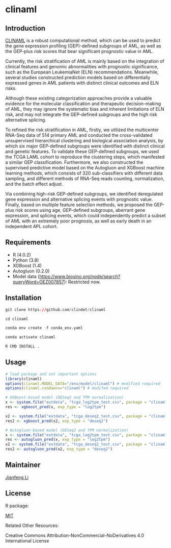 # clinaml

## Introduction

[CLINAML](https://github.com/clindet/clinaml) is a robust computational method, which can be used to predict the gene expression profiling (GEP)-defined subgroups of AML, as well as the GEP-plus risk scores that bear significant prognostic value in AML.

Currently, the risk stratification of AML is mainly based on the integration of clinical features and genomic abnormalities with prognostic significance, such as the European LeukemiaNet (ELN) recommendations. Meanwhile, several studies constructed prediction models based on differentially expressed genes in AML patients with distinct clinical outcomes and ELN risks.

Although these existing categorization approaches provide a valuable evidence for the molecular classification and therapeutic decision-making of AML, they may ignore the systematic bias and inherent limitations of ELN risk, and may not integrate the GEP-defined subgroups and the high risk alternative splicing.

To refined the risk stratification in AML, firstly, we utilized the multicenter RNA-Seq data of 514 primary AML and conducted the cross-validated unsupervised hierarchical clustering and biological association analysis, by which six major GEP-defined subgroups were identified with distinct clinical and genetic features. To validate these GEP-defined subgroups, we used the TCGA LAML cohort to reproduce the clustering steps, which manifested a similar GEP classification. Furthermore, we also constructed the supervised predictive model based on the Autogluon and XGBoost machine learning methods, which consists of 320 sub-classifiers with different data sampling, and different methods of RNA-Seq reads counting, normalization, and the batch effect adjust.

Via combining high-risk GEP-defined subgroups, we identified deregulated gene expression and alternative splicing events with prognostic value. Finally, based on multiple feature selection methods, we proposed the GEP-plus risk scores using age, GEP-defined subgroups, aberrant gene expression, and splicing events, which could independently predict a subset of AML with an extremely poor prognosis, as well as early death in an independent APL cohort.

## Requirements

- R (4.0.2)
- Python (3.8)
- XGBoost (1.4)
- Autogluon (0.2.0)
- Model data (https://www.biosino.org/node/search?queryWord=OEZ007857): Restricted now.

## Installation

```r
git clone https://github.com/clindet/clinaml

cd clinaml

conda env create -f conda_env.yaml

conda activate clinaml

R CMD INSTALL .
```

## Usage

```r
# load package and set important options
library(clinaml)
options(clinaml.MODEL_DATA="/env/model/clinaml") # modified required
options(clinaml.condaenv="clinaml") # modifed required

# XGBoost-based model (DESeq2 and TPM normalization)
x <- system.file("extdata", "tcga_log2tpm_test.csv", package = "clinaml")
res <- xgboost_pred(x, exp_type = "log2tpm")

x2 <- system.file("extdata", "tcga_deseq2_test.csv", package = "clinaml")
res2 <- xgboost_pred(x2, exp_type = "deseq2")

# Autogluon-based model (DESeq2 and TPM normalization)
x <- system.file("extdata", "tcga_log2tpm_test.csv", package = "clinaml")
res <- autogluon_pred(x, exp_type = "log2tpm")
x2 <- system.file("extdata", "tcga_deseq2_test.csv", package = "clinaml")
res2 <- autogluon_pred(x2, exp_type = "deseq2")
```

## Maintainer

[Jianfeng Li](https://github.com/Miachol)

## License

R package:

[MIT](https://en.wikipedia.org/wiki/MIT_License)

Related Other Resources:

Creative Commons Attribution-NonCommercial-NoDerivatives 4.0 International License

